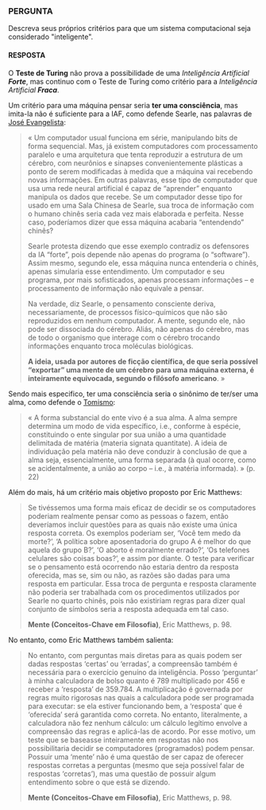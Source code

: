 ### PERGUNTA

Descreva seus próprios critérios para que um sistema computacional seja considerado "inteligente".

#### RESPOSTA

O **Teste de Turing** não prova a possibilidade de uma *Inteligência Artificial **Forte***, mas continuo com o Teste de Turing como critério para a *Inteligência Artificial **Fraca***.

Um critério para uma máquina pensar seria **ter uma consciência**, mas imita-la não é suficiente para a IAF, como defende Searle, nas palavras de [José Evangelista](https://www20.opovo.com.br/app/colunas/aquitemciencia/2015/07/04/noticiaaquitemciencia,3464099/a-sala-chinesa-de-john-searle.shtml):
> « Um computador usual funciona em série, manipulando bits de forma sequencial. Mas, já existem computadores com processamento paralelo e uma arquitetura que tenta reproduzir a estrutura de um cérebro, com neurônios e sinapses convenientemente plásticas a ponto de serem modificadas à medida que a máquina vai recebendo novas informações. Em outras palavras, esse tipo de computador que usa uma rede neural artificial é capaz de “aprender” enquanto manipula os dados que recebe. Se um computador desse tipo for usado em uma Sala Chinesa de Searle, sua troca de informação com o humano chinês seria cada vez mais elaborada e perfeita. Nesse caso, poderíamos dizer que essa máquina acabaria “entendendo” chinês?
>
> Searle protesta dizendo que esse exemplo contradiz os defensores da IA “forte”, pois depende não apenas do programa (o “software”). Assim mesmo, segundo ele, essa máquina nunca entenderia o chinês, apenas simularia esse entendimento. Um computador e seu programa, por mais sofisticados, apenas processam informações – e processamento de informação não equivale a pensar.
>
> Na verdade, diz Searle, o pensamento consciente deriva, necessariamente, de processos físico-químicos que não são reproduzidos em nenhum computador. A mente, segundo ele, não pode ser dissociada do cérebro. Aliás, não apenas do cérebro, mas de todo o organismo que interage com o cérebro trocando informações enquanto troca moléculas biológicas.
>
> **A ideia, usada por autores de ficção científica, de que seria possível “exportar” uma mente de um cérebro para uma máquina externa, é inteiramente equivocada, segundo o filósofo americano**. »

Sendo mais especifico, ter uma consciência seria o sinônimo de ter/ser uma alma, como defende o [Tomismo](http://www.aquinate.com.br/textos/a-filosofia-contemporanea-da-mente-em-perspectiva-tomista/):
> « A forma substancial do ente vivo é a sua alma. A alma sempre determina um modo de vida específico, i.e., conforme à espécie, constituindo o ente singular por sua união a uma quantidade delimitada de matéria (materia signata quantitate). A ideia de individuação pela matéria não deve conduzir à conclusão de que a alma seja, essencialmente, uma forma separada (à qual ocorre, como se acidentalmente, a união ao corpo – i.e., à matéria informada). » (p. 22)

Além do mais, há um critério mais objetivo proposto por Eric Matthews:
> Se tivéssemos uma forma mais eficaz de decidir se os computadores poderiam realmente pensar como as pessoas o fazem, então deveríamos incluir questões para as quais não existe uma única resposta correta. Os exemplos poderiam ser, ‘Você tem medo da morte?’, ‘A política sobre aposentadoria do grupo A é melhor do que aquela do grupo B?’, ‘O aborto é moralmente errado?’, ‘Os telefones celulares são coisas boas?’, e assim por diante. O teste para verificar se o pensamento está ocorrendo não estaria dentro da resposta oferecida, mas se, sim ou não, as razões são dadas para uma resposta em particular. Essa troca de pergunta e resposta claramente não poderia ser trabalhada com os procedimentos utilizados por Searle no quarto chinês, pois não existiriam regras para dizer qual conjunto de símbolos seria a resposta adequada em tal caso.
>
> **Mente (Conceitos-Chave em Filosofia)**, Eric Matthews, p. 98.

No entanto, como Eric Matthews também salienta:
> No entanto, com perguntas mais diretas para as quais podem ser dadas respostas ‘certas’ ou ‘erradas’, a compreensão também é necessária para o exercício genuíno da inteligência. Posso ‘perguntar’ à minha calculadora de bolso quanto é 789 multiplicado por 456 e receber a ‘resposta’ de 359.784. A multiplicação é governada por regras muito rigorosas nas quais a calculadora pode ser programada para executar: se ela estiver funcionando bem, a ‘resposta’ que é ‘oferecida’ será garantida como correta. No entanto, literalmente, a calculadora não fez nenhum cálculo: um cálculo legítimo envolve a compreensão das regras e aplicá-las de acordo. Por esse motivo, um teste que se baseasse inteiramente em respostas não nos possibilitaria decidir se computadores (programados) podem pensar. Possuir uma ‘mente’ não é uma questão de ser capaz de oferecer respostas corretas a perguntas (mesmo que seja possível falar de respostas ‘corretas’), mas uma questão de possuir algum entendimento sobre o que está se dizendo.
>
> **Mente (Conceitos-Chave em Filosofia)**, Eric Matthews, p. 98.
